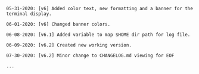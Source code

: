 

	05-31-2020: [v6] Added color text, new formatting and a banner for the terminal display.

	06-01-2020: [v6] Changed banner colors.

	06-08-2020: [v6.1] Added variable to map $HOME dir path for log file.

	06-09-2020: [v6.2] Created new working version.

	07-30-2020: [v6.2] Minor change to CHANGELOG.md viewing for EOF
	
	...
